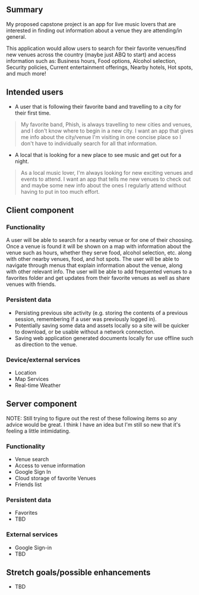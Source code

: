 ## Summary

My proposed capstone project is an app for live music lovers that are interested in finding out information about a venue they are attending/in general.

This application would allow users to search for their favorite venues/find new venues across the country (maybe just ABQ to start) and access information such as: Business hours, Food options, Alcohol selection, Security policies, Current entertainment offerings, Nearby hotels, Hot spots, and much more! 



## Intended users

- A user that is following their favorite band and travelling to a city for their first time.

>My favorite band, Phish, is always travelling to new cities and venues, and I don't know where to begin in a new city. I want an app that gives me info about the city/venue I'm visiting in one concise place so I don't have to individually search for all that information. 


- A local that is looking for a new place to see music and get out for a night. 

> As a local music lover, I'm always looking for new exciting venues and events to attend. I want an app that tells me new venues to check out and maybe some new info about the ones I regularly attend without having to put in too much effort.









## Client component

### Functionality

A user will be able to search for a nearby venue or for one of their choosing. Once a venue is found it will be shown on a map with information about the venue such as hours, whether they serve food, alcohol selection, etc. along with other nearby venues, food, and hot spots. The user will be able to navigate through menus that explain information about the venue, along with other relevant info. The user will be able to add frequented venues to a favorites folder and get updates from their favorite venues as well as share venues with friends. 



### Persistent data
- Persisting previous site activity (e.g. storing the contents of a previous session, remembering if a user was previously logged in).
- Potentially saving some data and assets locally so a site will be quicker to download, or be usable without a network connection.
- Saving web application generated documents locally for use offline such as direction to the venue. 



### Device/external services

- Location
- Map Services
- Real-time Weather



    
## Server component
NOTE: Still trying to figure out the rest of these following items so any advice would be great. I think I have an idea but I'm still so new that it's feeling a little intimidating.

### Functionality

- Venue search
- Access to venue information
- Google Sign In 
- Cloud storage of favorite Venues
- Friends list



### Persistent data

- Favorites
- TBD
    
### External services

- Google Sign-in
- TBD

    
## Stretch goals/possible enhancements 

- TBD